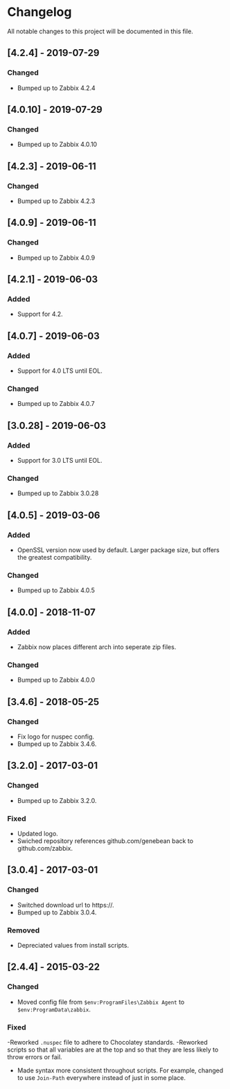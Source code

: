 # Changelog
All notable changes to this project will be documented in this file.

## [4.2.4] - 2019-07-29
### Changed
- Bumped up to Zabbix 4.2.4

## [4.0.10] - 2019-07-29
### Changed
- Bumped up to Zabbix 4.0.10

## [4.2.3] - 2019-06-11
### Changed
- Bumped up to Zabbix 4.2.3

## [4.0.9] - 2019-06-11
### Changed
- Bumped up to Zabbix 4.0.9

## [4.2.1] - 2019-06-03
### Added
- Support for 4.2.

## [4.0.7] - 2019-06-03
### Added
- Support for 4.0 LTS until EOL.

### Changed
- Bumped up to Zabbix 4.0.7

## [3.0.28] - 2019-06-03
### Added
- Support for 3.0 LTS until EOL.

### Changed
- Bumped up to Zabbix 3.0.28

## [4.0.5] - 2019-03-06
### Added
- OpenSSL version now used by default. Larger package size, but offers the greatest compatibility.

### Changed
- Bumped up to Zabbix 4.0.5

## [4.0.0] - 2018-11-07
### Added
- Zabbix now places different arch into seperate zip files.

### Changed
- Bumped up to Zabbix 4.0.0

## [3.4.6] - 2018-05-25
### Changed
- Fix logo for nuspec config.
- Bumped up to Zabbix 3.4.6.

## [3.2.0] - 2017-03-01
### Changed
- Bumped up to Zabbix 3.2.0.

### Fixed
- Updated logo.
- Swiched repository references github.com/genebean back to github.com/zabbix.

## [3.0.4] - 2017-03-01
### Changed
- Switched download url to https://.
- Bumped up to Zabbix 3.0.4.

### Removed
- Depreciated values from install scripts.

## [2.4.4] - 2015-03-22
### Changed
- Moved config file from `$env:ProgramFiles\Zabbix Agent` to `$env:ProgramData\zabbix`.

### Fixed
-Reworked `.nuspec` file to adhere to Chocolatey standards.
-Reworked scripts so that all variables are at the top and so that they are less likely to throw
errors or fail.
- Made syntax more consistent throughout scripts. For example, changed to use `Join-Path` everywhere
instead of just in some place.
